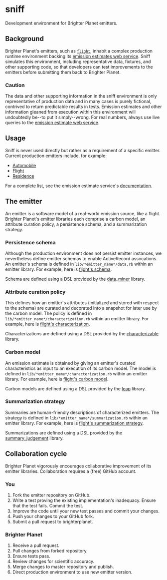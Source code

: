 # sniff
Development environment for Brighter Planet emitters.

## Background
Brighter Planet's emitters, such as [`flight`](http://github.com/brighterplanet/flight), inhabit a complex production runtime environment backing its [emission estimates web service](http://carbon.brighterplanet.com). Sniff simulates this environment, including representative data, fixtures, and other supporting code, so that developers can test improvements to the emitters before submitting them back to Brighter Planet.

### Caution
The data and other supporting information in the sniff environment is only representative of production data and in many cases is purely fictional, contrived to return predictable results in tests. Emission estimates and other information gleaned from execution within this environment will undoubtedly be--to put it simply--wrong. For real numbers, always use live queries to the [emission estimate web service](http://carbon.brighterplanet.com).

## Usage
Sniff is never used directly but rather as a requirement of a specific emitter. Current production emitters include, for example:

* [Automobile](http://github.com/brighterplanet/automobile)
* [Flight](http://github.com/brighterplanet/flight)
* [Residence](http://github.com/brighterplanet/residence)

For a complete list, see the emission estimate service's [documentation](http://carbon.brighterplanet.com/use).

## The emitter
An emitter is a software model of a real-world emission source, like a flight. Brighter Planet's emitter libraries each comprise a carbon model, an attribute curation policy, a persistence schema, and a summarization strategy.

### Persistence schema
Although the production environment does not persist emitter instances, we nevertheless define emitter schemas to enable ActiveRecord assocations. An emitter's schema is defined in `lib/*emitter_name*/data.rb` within an emitter library. For example, here is [flight's schema](http://github.com/brighterplanet/flight/blob/master/lib/flight/data.rb).

Schema are defined using a DSL provided by the [data_miner](http://github.com/seamusabshere/data_miner) library.

### Attribute curation policy
This defines how an emitter's attributes (initialized and stored with respect to the schema) are curated and decorated into a snapshot for later use by the carbon model. The policy is defined in `lib/*emitter_name*/characterization.rb` within an emitter library. For example, here is [flight's characterization](http://github.com/brighterplanet/flight/blob/master/lib/flight/characterization.rb).

Characterizations are defined using a DSL provided by the [characterizable](http://github.com/seamusabshere/characterizable) library.

### Carbon model
An emission estimate is obtained by giving an emitter's curated characteristics as input to an execution of its carbon model. The model is defined in `lib/*emitter_name*/characterization.rb` within an emitter library. For example, here is [flight's carbon model](http://github.com/brighterplanet/flight/blob/master/lib/flight/carbon_model.rb).

Carbon models are defined using a DSL provided by the [leap](http://github.com/rossmeissl/leap) library.

### Summarization strategy
Summaries are human-friendly descriptions of characterized emitters. The strategy is defined in `lib/*emitter_name*/summarization.rb` within an emitter library. For example, here is [flight's summarization strategy](http://github.com/brighterplanet/flight/blob/master/lib/flight/summarization.rb).

Summarizations are defined using a DSL provided by the [summary_judgement](http://github.com/rossmeissl/summary_judgement) library.

## Collaboration cycle 
Brighter Planet vigorously encourages collaborative improvement of its emitter libraries. Collaboration requires a (free) GitHub account.

### You
1.  Fork the emitter repository on GitHub.
1.  Write a test proving the existing implementation's inadequacy. Ensure that the test fails. Commit the test.
1.  Improve the code until your new test passes and commit your changes.
1.  Push your changes to your GitHub fork.
1.  Submit a pull request to brighterplanet.

### Brighter Planet
1.  Receive a pull request.
1.  Pull changes from forked repository.
1.  Ensure tests pass.
1.  Review changes for scientific accuracy.
1.  Merge changes to master repository and publish.
1.  Direct production environment to use new emitter version.
